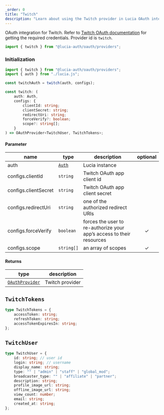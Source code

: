 ```yaml
---
_order: 0
title: "Twitch"
description: "Learn about using the Twitch provider in Lucia OAuth integration"
---
```


OAuth integration for Twitch. Refer to [Twitch OAuth documentation](https://dev.twitch.tv/docs/authentication) for getting the required credentials. Provider id is `twitch`.

```ts
import { twitch } from "@lucia-auth/oauth/providers";
```

### Initialization

```ts
import { twitch } from "@lucia-auth/oauth/providers";
import { auth } from "./lucia.js";

const twitchAuth = twitch(auth, configs);
```

```ts
const twitch: (
	auth: Auth,
	configs: {
		clientId: string;
		clientSecret: string;
		redirectUri: string;
		forceVerify?: boolean;
		scope?: string[];
	}
) => OAuthProvider<TwitchUser, TwitchTokens>;
```

#### Parameter

| name                 | type                                 | description                                                          | optional |
| -------------------- | ------------------------------------ | -------------------------------------------------------------------- | :------: |
| auth                 | [`Auth`](/reference/lucia-auth/auth) | Lucia instance                                                       |          |
| configs.clientId     | `string`                             | Twitch OAuth app client id                                           |          |
| configs.clientSecret | `string`                             | Twitch OAuth app client secret                                       |          |
| configs.redirectUri  | `string`                             | one of the authorized redirect URIs                                  |          |
| configs.forceVerify  | `boolean`                            | forces the user to re-authorize your app’s access to their resources |    ✓     |
| configs.scope        | `string[]`                           | an array of scopes                                                   |    ✓     |

#### Returns

| type                                              | description     |
| ------------------------------------------------- | --------------- |
| [`OAuthProvider`](/reference/oauth/oauthprovider) | Twitch provider |

## `TwitchTokens`

```ts
type TwitchTokens = {
	accessToken: string;
	refreshToken: string;
	accessTokenExpiresIn: string;
};
```

## `TwitchUser`

```ts
type TwitchUser = {
	id: string; // user id
	login: string; // username
	display_name: string;
	type: "" | "admin" | "staff" | "global_mod";
	broadcaster_type: "" | "affiliate" | "partner";
	description: string;
	profile_image_url: string;
	offline_image_url: string;
	view_count: number;
	email: string;
	created_at: string;
};
```
